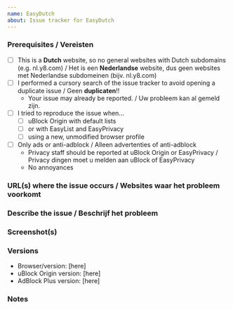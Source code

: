 ```yaml
---
name: EasyDutch
about: Issue tracker for EasyDutch
---
```


### Prerequisites / Vereisten

<!-- Check the appropriate boxes before you submit your issue -->

- [ ] This is a **Dutch** website, so no general websites with Dutch subdomains (e.g. nl.y8.com) / 
      Het is een **Nederlandse** website, dus geen websites met Nederlandse subdomeinen (bijv. nl.y8.com)
- [ ] I performed a cursory search of the issue tracker to avoid opening a duplicate issue / Geen **duplicaten**!!
    - Your issue may already be reported. / Uw probleem kan al gemeld zijn.
- [ ] I tried to reproduce the issue when...
    - [ ] uBlock Origin with default lists
    - [ ] or with EasyList and EasyPrivacy
    - [ ] using a new, unmodified browser profile
- [ ] Only ads or anti-adblock / Alleen advertenties of anti-adblock
    - Privacy staff should be reported at uBlock Origin or EasyPrivacy / Privacy dingen moet u melden aan uBlock of EasyPrivacy
    - No annoyances 

### URL(s) where the issue occurs / Websites waar het probleem voorkomt

<!-- [At least one URL for a web page where the clearly described issue occurs is **mandatory**. The backticks surrounding the URLs is important, it prevents the URL from being clickable. Warn with "NSFW" where applicable.] -->
<!-- [Geef de link van de website. Waarschuw met "NSFW" als dat nodig is.] -->

### Describe the issue / Beschrijf het probleem

<!-- [Be as clear as possible: nobody can read mind, and nobody is looking at your issue over your shoulder.] --> 
<!-- [Wees zo duidelijk mogelijk: niemand kan je gedachten lezen en niemand kijkt over je schouder mee.] --> 

### Screenshot(s)

<!-- [Screenshot(s) for difficult to describe visual issues are **mandatory**. Post links instead of **Inline Images** for Screenshots containing **Adult material**.] -->
<!-- [Is het ** Volwassen material** post dan linkjes in plaats van **Inline Images**.] -->

### Versions

- Browser/version: [here]
- uBlock Origin version: [here]
- AdBlock Plus version: [here]

### Notes

<!-- [Add here the result of whatever investigation work you have done: please investigate the issues you report -- this prevents burdening other volunteers. This is especially true for issues arising from settings which are very different from default ones.] -->

